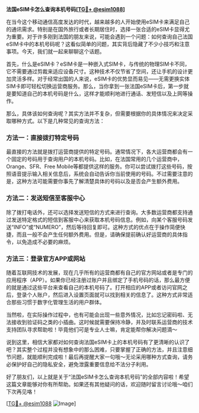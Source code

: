 **法国eSIM卡怎么查询本机号码[[TG💪+ @esim1088](https://t.me/s/esim1088)]**

在当今这个移动通信高度发达的时代，越来越多的人开始使用eSIM卡来满足自己的通讯需求。特别是在国外旅行或者长期居住时，选择一张合适的eSIM卡显得尤为重要。对于许多刚到法国的朋友来说，可能会遇到一个问题：如何查询自己法国eSIM卡中的本机号码呢？这看似简单的问题，其实背后隐藏了不少小技巧和注意事项。今天，我们就一起来聊聊这个话题。

首先，什么是eSIM卡？eSIM卡是一种嵌入式SIM卡，与传统的物理SIM卡不同，它不需要通过剪裁来适应设备尺寸。这种技术不仅节省了空间，还让手机的设计更加灵活多样。对于经常出国的人来说，eSIM卡的优势显而易见——无需更换实体SIM卡即可轻松切换运营商服务。那么，当你拿到一张法国eSIM卡后，第一步就是要知道自己的本机号码是什么，这样才能顺利地进行通话、发短信以及上网等操作。

那么，具体该如何查询呢？其实方法并不复杂，但需要根据你的具体情况来决定采取哪种方式。以下是几种常见的查询方法：

### 方法一：直接拨打特定号码
最直接的方法就是拨打运营商提供的特定号码。通常情况下，各大运营商都会有一个固定的号码用于查询用户的本机号码。比如，在法国常用的几个运营商中，Orange、SFR、Free Mobile等都提供这样的服务。你可以尝试拨打这些号码，按照语音提示输入相关信息后，系统会自动告诉你当前使用的号码。不过需要注意的是，这种方法可能需要你事先了解清楚具体的号码以及是否会产生额外费用。

### 方法二：发送短信至客服中心
除了拨打电话外，还可以选择发送短信的方式来进行查询。大多数运营商都支持通过发送特定格式的短信到客服中心来获取本机号码信息。例如，向某个客服号码发送“INFO”或“NUMERO”，然后等待回复即可。这种方式的优点在于操作简便快捷，而且一般不会产生任何额外费用。但是，请确保提前确认好运营商的具体指令，以免造成不必要的麻烦。

### 方法三：登录官方APP或网站
随着互联网技术的发展，现在几乎所有的运营商都有自己的官方网站或者是专门的应用程序（APP）。如果你已经注册过账户并且绑定了手机号码的话，那么最方便的就是通过这些平台来查看自己的本机号码了。打开相应的APP或者访问官网之后，登录个人账户，然后进入设置页面就可以找到相关的信息了。这种方式非常适合那些习惯于数字化管理生活的用户群体。

当然啦，在实际操作过程中，也有可能会出现一些意外情况，比如忘记密码啦、无法接收到验证码之类的小插曲。这时候就需要保持冷静，并及时联系运营商的技术支持团队寻求帮助啦！毕竟他们可是专业人士嘛，肯定能帮你解决问题滴～

说到这里，相信大家都对如何查询法国eSIM卡上的本机号码有了更清晰的认识了吧？其实整个过程并没有想象中的那么困难，只要掌握了正确的方法，并且注意细节问题，就能顺利完成啦！最后再提醒大家一句哦～无论采用哪种方式查询，请务必保护好自己的隐私安全，避免泄露重要信息给不法分子利用。

好了朋友们，以上就是关于“法国eSIM卡怎么查询本机号码”的全部内容啦！希望这篇文章能够对你有所帮助。如果还有其他疑问的话，欢迎随时留言讨论哦～咱们下次再见咯！

[[TG💪+ @esim1088](https://t.me/s/esim1088) ![Image](https://i.postimg.cc/4NQfJmqS/Snipaste-2025-05-13-00-14-12.png)]